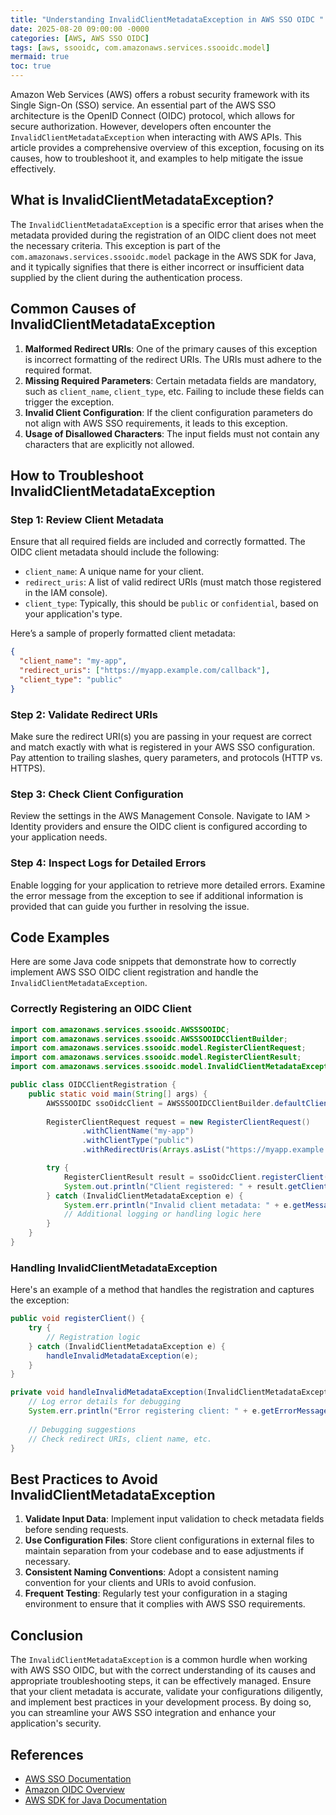 ```yaml
---
title: "Understanding InvalidClientMetadataException in AWS SSO OIDC "
date: 2025-08-20 09:00:00 -0000
categories: [AWS, AWS SSO OIDC]
tags: [aws, ssooidc, com.amazonaws.services.ssooidc.model]
mermaid: true
toc: true
---
```



Amazon Web Services (AWS) offers a robust security framework with its Single Sign-On (SSO) service. An essential part of the AWS SSO architecture is the OpenID Connect (OIDC) protocol, which allows for secure authorization. However, developers often encounter the `InvalidClientMetadataException` when interacting with AWS APIs. This article provides a comprehensive overview of this exception, focusing on its causes, how to troubleshoot it, and examples to help mitigate the issue effectively.

## What is InvalidClientMetadataException?

The `InvalidClientMetadataException` is a specific error that arises when the metadata provided during the registration of an OIDC client does not meet the necessary criteria. This exception is part of the `com.amazonaws.services.ssooidc.model` package in the AWS SDK for Java, and it typically signifies that there is either incorrect or insufficient data supplied by the client during the authentication process.

## Common Causes of InvalidClientMetadataException

1. **Malformed Redirect URIs**: One of the primary causes of this exception is incorrect formatting of the redirect URIs. The URIs must adhere to the required format.
2. **Missing Required Parameters**: Certain metadata fields are mandatory, such as `client_name`, `client_type`, etc. Failing to include these fields can trigger the exception.
3. **Invalid Client Configuration**: If the client configuration parameters do not align with AWS SSO requirements, it leads to this exception.
4. **Usage of Disallowed Characters**: The input fields must not contain any characters that are explicitly not allowed.

## How to Troubleshoot InvalidClientMetadataException

### Step 1: Review Client Metadata

Ensure that all required fields are included and correctly formatted. The OIDC client metadata should include the following:

- `client_name`: A unique name for your client.
- `redirect_uris`: A list of valid redirect URIs (must match those registered in the IAM console).
- `client_type`: Typically, this should be `public` or `confidential`, based on your application's type.

Here’s a sample of properly formatted client metadata:

```json
{
  "client_name": "my-app",
  "redirect_uris": ["https://myapp.example.com/callback"],
  "client_type": "public"
}
```

### Step 2: Validate Redirect URIs

Make sure the redirect URI(s) you are passing in your request are correct and match exactly with what is registered in your AWS SSO configuration. Pay attention to trailing slashes, query parameters, and protocols (HTTP vs. HTTPS).

### Step 3: Check Client Configuration

Review the settings in the AWS Management Console. Navigate to IAM > Identity providers and ensure the OIDC client is configured according to your application needs.

### Step 4: Inspect Logs for Detailed Errors 

Enable logging for your application to retrieve more detailed errors. Examine the error message from the exception to see if additional information is provided that can guide you further in resolving the issue.

## Code Examples

Here are some Java code snippets that demonstrate how to correctly implement AWS SSO OIDC client registration and handle the `InvalidClientMetadataException`.

### Correctly Registering an OIDC Client

```java
import com.amazonaws.services.ssooidc.AWSSSOOIDC;
import com.amazonaws.services.ssooidc.AWSSSOOIDCClientBuilder;
import com.amazonaws.services.ssooidc.model.RegisterClientRequest;
import com.amazonaws.services.ssooidc.model.RegisterClientResult;
import com.amazonaws.services.ssooidc.model.InvalidClientMetadataException;

public class OIDCClientRegistration {
    public static void main(String[] args) {
        AWSSSOOIDC ssoOidcClient = AWSSSOOIDCClientBuilder.defaultClient();
        
        RegisterClientRequest request = new RegisterClientRequest()
                .withClientName("my-app")
                .withClientType("public")
                .withRedirectUris(Arrays.asList("https://myapp.example.com/callback"));

        try {
            RegisterClientResult result = ssoOidcClient.registerClient(request);
            System.out.println("Client registered: " + result.getClientId());
        } catch (InvalidClientMetadataException e) {
            System.err.println("Invalid client metadata: " + e.getMessage());
            // Additional logging or handling logic here
        }
    }
}
```

### Handling InvalidClientMetadataException

Here's an example of a method that handles the registration and captures the exception:

```java
public void registerClient() {
    try {
        // Registration logic
    } catch (InvalidClientMetadataException e) {
        handleInvalidMetadataException(e);
    }
}

private void handleInvalidMetadataException(InvalidClientMetadataException e) {
    // Log error details for debugging
    System.err.println("Error registering client: " + e.getErrorMessage());
    
    // Debugging suggestions
    // Check redirect URIs, client name, etc.
}
```

## Best Practices to Avoid InvalidClientMetadataException

1. **Validate Input Data**: Implement input validation to check metadata fields before sending requests.
2. **Use Configuration Files**: Store client configurations in external files to maintain separation from your codebase and to ease adjustments if necessary.
3. **Consistent Naming Conventions**: Adopt a consistent naming convention for your clients and URIs to avoid confusion.
4. **Frequent Testing**: Regularly test your configuration in a staging environment to ensure that it complies with AWS SSO requirements.

## Conclusion

The `InvalidClientMetadataException` is a common hurdle when working with AWS SSO OIDC, but with the correct understanding of its causes and appropriate troubleshooting steps, it can be effectively managed. Ensure that your client metadata is accurate, validate your configurations diligently, and implement best practices in your development process. By doing so, you can streamline your AWS SSO integration and enhance your application's security.

## References
- [AWS SSO Documentation](https://docs.aws.amazon.com/singlesignon/latest/userguide/what-is.html)
- [Amazon OIDC Overview](https://aws.amazon.com/architecture/openid-connect-oidc/)
- [AWS SDK for Java Documentation](https://docs.aws.amazon.com/sdk-for-java/latest/developer-guide/home.html)